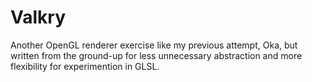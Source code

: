 # Valkry
Another OpenGL renderer exercise like my previous attempt, Oka, but written from the ground-up for less unnecessary abstraction and more flexibility for experimention in GLSL.
